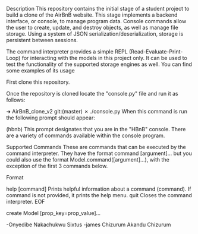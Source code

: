 Description
This repository contains the initial stage of a student project to build a clone of the AirBnB website. This stage implements a backend interface, or console, to manage program data. Console commands allow the user to create, update, and destroy objects, as well as manage file storage. Using a system of JSON serialization/deserialization, storage is persistent between sessions.


The command interpreter provides a simple REPL (Read-Evaluate-Print-Loop) for interacting with the models in this project only. It can be used to test the functionality of the supported storage engines as well. You can find some examples of its usage

First clone this repository.

Once the repository is cloned locate the "console.py" file and run it as follows:

➜  AirBnB_clone_v2 git:(master) ✗ ./console.py
When this command is run the following prompt should appear:

(hbnb)
This prompt designates that you are in the "HBnB" console. There are a variety of commands available within the console program.


Supported Commands
These are commands that can be executed by the command interpreter. They have the format command [argument]... but you could also use the format Model.command([argument]...), with the exception of the first 3 commands below.

Format


help [command]	Prints helpful information about a command (command). If command is not provided, it prints the help menu.
quit	Closes the command interpreter.
EOF

create Model [prop_key=prop_value]...




-Onyedibe Nakachukwu Sixtus
-james Chizurum Akandu Chizurum
